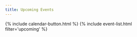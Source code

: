 ```yaml
---
title: Upcoming Events
---
```


{% include calendar-button.html %}
{% include event-list.html filter='upcoming' %}
